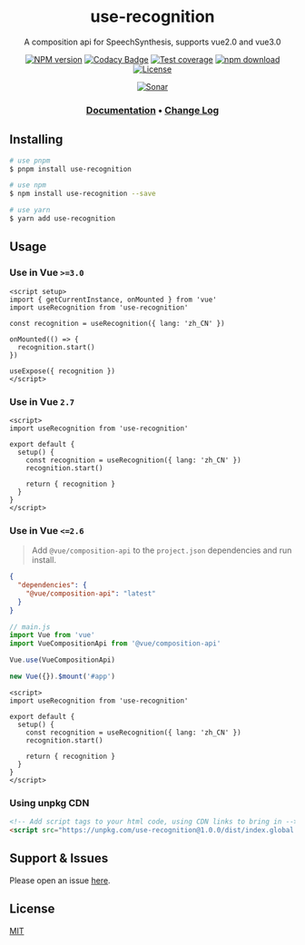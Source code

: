 <div style="text-align: center;" align="center">

# use-recognition

A composition api for SpeechSynthesis, supports vue2.0 and vue3.0

[![NPM version][npm-image]][npm-url]
[![Codacy Badge][codacy-image]][codacy-url]
[![Test coverage][codecov-image]][codecov-url]
[![npm download][download-image]][download-url]
[![License][license-image]][license-url]

[![Sonar][sonar-image]][sonar-url]

</div>

<div style="text-align: center; margin-bottom: 20px;" align="center">

### **[Documentation](https://www.saqqdy.com/use-recognition)** • **[Change Log](./CHANGELOG.md)**

</div>

## Installing

```bash
# use pnpm
$ pnpm install use-recognition

# use npm
$ npm install use-recognition --save

# use yarn
$ yarn add use-recognition
```

## Usage

### Use in Vue `>=3.0`

```vue
<script setup>
import { getCurrentInstance, onMounted } from 'vue'
import useRecognition from 'use-recognition'

const recognition = useRecognition({ lang: 'zh_CN' })

onMounted(() => {
  recognition.start()
})

useExpose({ recognition })
</script>
```

### Use in Vue `2.7`

```vue
<script>
import useRecognition from 'use-recognition'

export default {
  setup() {
    const recognition = useRecognition({ lang: 'zh_CN' })
    recognition.start()

    return { recognition }
  }
}
</script>
```

### Use in Vue `<=2.6`

> Add `@vue/composition-api` to the `project.json` dependencies and run install.

```json
{
  "dependencies": {
    "@vue/composition-api": "latest"
  }
}
```

```js
// main.js
import Vue from 'vue'
import VueCompositionApi from '@vue/composition-api'

Vue.use(VueCompositionApi)

new Vue({}).$mount('#app')
```

```vue
<script>
import useRecognition from 'use-recognition'

export default {
  setup() {
    const recognition = useRecognition({ lang: 'zh_CN' })
    recognition.start()

    return { recognition }
  }
}
</script>
```

### Using unpkg CDN

```html
<!-- Add script tags to your html code, using CDN links to bring in -->
<script src="https://unpkg.com/use-recognition@1.0.0/dist/index.global.prod.js"></script>
```

## Support & Issues

Please open an issue [here](https://github.com/saqqdy/use-recognition/issues).

## License

[MIT](LICENSE)

[npm-image]: https://img.shields.io/npm/v/use-recognition.svg?style=flat-square
[npm-url]: https://npmjs.org/package/use-recognition
[codacy-image]: https://app.codacy.com/project/badge/Grade/f70d4880e4ad4f40aa970eb9ee9d0696
[codacy-url]: https://www.codacy.com/gh/saqqdy/use-recognition/dashboard?utm_source=github.com&utm_medium=referral&utm_content=saqqdy/use-recognition&utm_campaign=Badge_Grade
[codecov-image]: https://img.shields.io/codecov/c/github/saqqdy/use-recognition.svg?style=flat-square
[codecov-url]: https://codecov.io/github/saqqdy/use-recognition?branch=master
[download-image]: https://img.shields.io/npm/dm/use-recognition.svg?style=flat-square
[download-url]: https://npmjs.org/package/use-recognition
[license-image]: https://img.shields.io/badge/License-MIT-blue.svg
[license-url]: LICENSE
[sonar-image]: https://sonarcloud.io/api/project_badges/quality_gate?project=saqqdy_use-recognition
[sonar-url]: https://sonarcloud.io/dashboard?id=saqqdy_use-recognition
